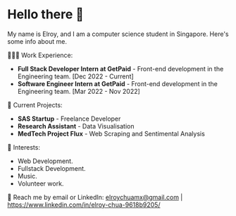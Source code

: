 # Hello there 👋 
My name is Elroy, and I am a computer science student in Singapore. Here's some info about me.

👨🏻‍💻 Work Experience: <br>
- **Full Stack Developer Intern at GetPaid** - Front-end development in the Engineering team. [Dec 2022 - Current]
- **Software Engineer Intern at GetPaid** - Front-end development in the Engineering team. [Mar 2022 - Nov 2022]

🔭 Current Projects: 
- **SAS Startup** - Freelance Developer
- **Research Assistant** - Data Visualisation
- **MedTech Project Flux** - Web Scraping and Sentimental Analysis

🌱 Interests:
- Web Development.
- Fullstack Development.
- Music.
- Volunteer work.

💬 Reach me by email or LinkedIn: elroychuamx@gmail.com | https://www.linkedin.com/in/elroy-chua-9618b9205/
<!---
elroychua/elroychua is a ✨ special ✨ repository because its `README.md` (this file) appears on your GitHub profile.
You can click the Preview link to take a look at your changes.
- 🔭 I’m currently working on ...
- 🌱 I’m currently learning ...
- 👯 I’m looking to collaborate on ...
- 🤔 I’m looking for help with ...
- 💬 Ask me about ...
- 📫 How to reach me: ...
- 😄 Pronouns: ...
- ⚡ Fun fact: ...
--->
